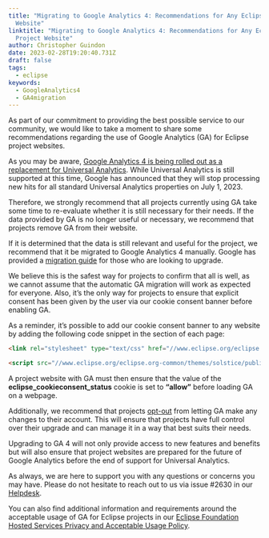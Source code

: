 ```yaml
---
title: "Migrating to Google Analytics 4: Recommendations for Any Eclipse Project
  Website"
linktitle: "Migrating to Google Analytics 4: Recommendations for Any Eclipse
  Project Website"
author: Christopher Guindon
date: 2023-02-28T19:20:40.731Z
draft: false
tags:
  - eclipse
keywords:
  - GoogleAnalytics4
  - GA4migration
---
```

As part of our commitment to providing the best possible service to our community, we would like to take a moment to share some recommendations regarding the use of Google Analytics (GA) for Eclipse project websites.

As you may be aware, [Google Analytics 4 is being rolled out as a replacement for Universal Analytics](https://support.google.com/analytics/answer/11583528?hl=en). While Universal Analytics is still supported at this time, Google has announced that they will stop processing new hits for all standard Universal Analytics properties on July 1, 2023.

Therefore, we strongly recommend that all projects currently using GA take some time to re-evaluate whether it is still necessary for their needs. If the data provided by GA is no longer useful or necessary, we recommend that projects remove GA from their website.

If it is determined that the data is still relevant and useful for the project, we recommend that it be migrated to Google Analytics 4 manually. Google has provided a [migration guide](https://support.google.com/analytics/answer/10759417?hl=en) for those who are looking to upgrade.

We believe this is the safest way for projects to confirm that all is well, as we cannot assume that the automatic GA migration will work as expected for everyone. Also, it’s the only way for projects to ensure that explicit consent has been given by the user via our cookie consent banner before enabling GA.

As a reminder, it’s possible to add our cookie consent banner to any website by adding the following code snippet in the <head></head> section of each page:

```html
<link rel="stylesheet" type="text/css" href="//www.eclipse.org/eclipse.org-common/themes/solstice/public/stylesheets/vendor/cookieconsent/cookieconsent.min.css" />

<script src="//www.eclipse.org/eclipse.org-common/themes/solstice/public/javascript/vendor/cookieconsent/default.min.js"></script> 
```

A project website with GA must then ensure that the value of the **eclipse_cookieconsent_status** cookie is set to **“allow”** before loading GA on a webpage.

Additionally, we recommend that projects [opt-out](https://support.google.com/analytics/answer/12938611) from letting GA make any changes to their account. This will ensure that projects have full control over their upgrade and can manage it in a way that best suits their needs.

Upgrading to GA 4 will not only provide access to new features and benefits but will also ensure that project websites are prepared for the future of Google Analytics before the end of support for Universal Analytics.

As always, we are here to support you with any questions or concerns you may have. Please do not hesitate to reach out to us via issue #2630 in our [Helpdesk](https://gitlab.eclipse.org/eclipsefdn/helpdesk/-/issues/2630).

You can also find additional information and requirements around the acceptable usage of GA for Eclipse projects in our [Eclipse Foundation Hosted Services Privacy and Acceptable Usage Policy](https://www.eclipse.org/org/documents/eclipse-foundation-hosted-services-privacy-and-acceptable-usage-policy.pdf).